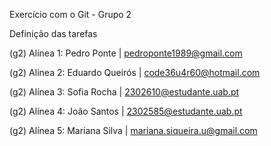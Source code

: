 Exercício com o Git - Grupo 2

Definição das tarefas

(g2) Alínea 1: Pedro Ponte | pedroponte1989@gmail.com

(g2) Alínea 2: Eduardo Queirós | code36u4r60@hotmail.com

(g2) Alínea 3: Sofia Rocha | 2302610@estudante.uab.pt

(g2) Alínea 4: João Santos | 2302585@estudante.uab.pt

(g2) Alínea 5: Mariana Silva | mariana.siqueira.u@gmail.com
